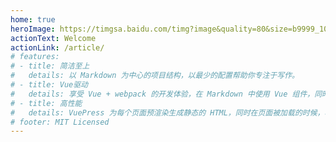 ```yaml
---
home: true
heroImage: https://timgsa.baidu.com/timg?image&quality=80&size=b9999_10000&sec=1564381129561&di=8f4f8e687a2c640270bf6a64112bae71&imgtype=0&src=http%3A%2F%2Fpic.90sjimg.com%2Fdesign%2F00%2F78%2F05%2F88%2F58d356c145c37.png
actionText: Welcome
actionLink: /article/
# features:
# - title: 简洁至上
#   details: 以 Markdown 为中心的项目结构，以最少的配置帮助你专注于写作。
# - title: Vue驱动
#   details: 享受 Vue + webpack 的开发体验，在 Markdown 中使用 Vue 组件，同时可以使用 Vue 来开发自定义主题。
# - title: 高性能
#   details: VuePress 为每个页面预渲染生成静态的 HTML，同时在页面被加载的时候，将作为 SPA 运行。
# footer: MIT Licensed
---
```

